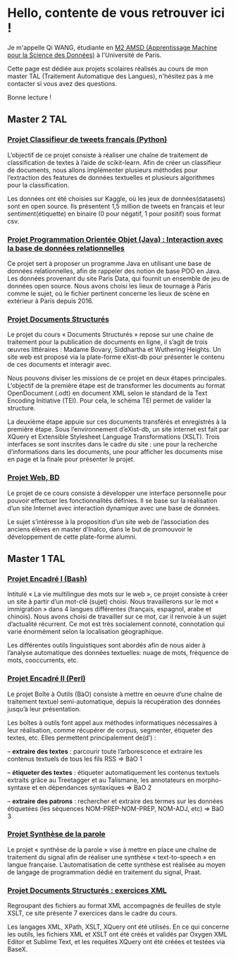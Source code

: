 # Hello, contente de vous retrouver ici !

Je m'appelle Qi WANG, étudiante en [M2 AMSD (Apprentissage Machine pour la Science des Données)](https://biomedicale.u-paris.fr/master-informatique/master-informatique-amsd/) à l'Université de Paris.

Cette page est dédiée aux projets scolaires réalisés au cours de mon master TAL (Traitement Automatique des Langues), n'hésitez pas à me contacter si vous avez des questions. 


Bonne lecture !

## Master 2 TAL

### [Projet Classifieur de tweets français (Python)](https://github.com/wq2021/projet-python-classifieur)

L’objectif de ce projet consiste à réaliser une chaîne de traitement de classification de textes à l’aide de scikit-learn. Afin de créer un classifieur de documents, nous allons implémenter plusieurs méthodes pour l’extraction des features de données textuelles et plusieurs algorithmes pour la classification.

Les données ont été choisies sur Kaggle, où les jeux de données(datasets) sont en open source. Ils présentent 1,5 million de tweets en français et leur sentiment(étiquette) en binaire (0 pour négatif, 1 pour positif) sous format csv.

### [Projet Programmation Orientée Objet (Java) : Interaction avec la base de données relationnelles](https://github.com/wq2021/Devoir-Java-S2)

Ce projet sert à proposer un programme Java en utilisant une base de données relationnelles, afin de rappeler des notion de base POO en Java. Les données provenant du site Paris Data, qui fournit un ensemble de jeu de données open source. Nous avons choisi les lieux de tournage à Paris comme le sujet, où le fichier pertinent concerne les lieux de scène en extérieur à Paris depuis 2016.

### [Projet Documents Structurés](https://github.com/wq2021/projet-documents-structures)

Le projet du cours « Documents Structurés » repose sur une chaîne de traitement pour la publication de documents en ligne, il s’agit de trois œuvres littéraires : Madame Bovary, Siddhartha et Wuthering Heights. Un site web est proposé via la plate-forme eXist-db pour présenter le contenu de ces documents et interagir avec.

Nous pouvons diviser les missions de ce projet en deux étapes principales. L’objectif de la première étape est de transformer les documents au format OpenDocument (.odt) en document XML selon le standard de la Text Encoding Initiative (TEI). Pour cela, le schéma TEI permet de valider la structure.

La deuxième étape appuie sur ces documents transférés et enregistrés à la première étape. Sous l’environnement d’eXist-db, un site internet est fait par XQuery et Extensible Stylesheet Language Transformations (XSLT). Trois interfaces se sont inscrites dans le cadre du site : une pour la recherche d’informations dans les documents, une pour afficher les documents mise en page et la finale pour présenter le projet.

### [Projet Web, BD](https://github.com/wq2021/projet_web_BD)

Le projet de ce cours consiste à développer une interface personnelle pour pouvoir effectuer les fonctionnalités définies. Il se base sur la réalisation d’un site Internet avec interaction dynamique avec une base de données.

Le sujet s’intéresse à la proposition d’un site web de l’association des anciens élèves en master d’Inalco, dans le but de promouvoir le développement de cette plate-forme alumni.

## Master 1 TAL 

### [Projet Encadré I (Bash)](http://www.tal.univ-paris3.fr/plurital/travaux-2019-2020/ppe-s2/05/home.html)

Intitulé « La vie multilingue des mots sur le web », ce projet consiste à créer un site à partir d’un mot-clé (sujet) choisi. Nous travaillerons sur le mot « immigration » dans 4 langues différentes (français, espagnol, arabe et chinois). Nous avons choisi de travailler sur ce mot, car il renvoie à un sujet d’actualité récurrent. Ce mot est très socialement connoté, connotation qui varie énormément selon la localisation géographique.

Les différentes outils linguistiques sont abordés afin de nous aider à l’analyse automatique des données textuelles: nuage de mots, fréquence de mots, cooccurrents, etc.

### [Projet Encadré II (Perl)](http://www.tal.univ-paris3.fr/plurital/travaux-2019-2020/ppe-s2/05/home.html)

Le projet Boîte à Outils (BàO) consiste à mettre en oeuvre d’une chaîne de traitement textuel semi-automatique, depuis la récupération des données jusqu’à leur présentation.

Les boîtes à outils font appel aux méthodes informatiques nécessaires à leur réalisation, comme récupérer de corpus, segmenter, étiqueter des textes, etc. Elles permettent principalement de(d’) :

– **extraire des textes** : parcourir toute l’arborescence et extraire les contenus textuels de tous les fils RSS ⇒ BàO 1

– **étiqueter des textes** : étiqueter automatiquement les contenus textuels extraits grâce au Treetagger et au Talismane, les annotateurs en morpho-syntaxe et en dépendances syntaxiques ⇒ BàO 2

– **extraire des patrons** : rechercher et extraire des termes sur les données étiquetées (les séquences NOM-PREP-NOM-PREP, NOM-ADJ, etc) ⇒ BàO 3

### [Projet Synthèse de la parole](https://github.com/wq2021/M1_TAL_Synthese_de_la_parole)

Le projet « synthèse de la parole » vise à mettre en place une chaîne de traitement du signal afin de réaliser une synthèse « text-to-speech » en langue française. L’automatisation de cette synthèse est réalisée au moyen de langage de programmation dédié en traitement du signal, Praat.

### [Projet Documents Structurés : exercices XML](https://github.com/wq2021/M1_TAL_exercices_xml)

Regroupant des fichiers au format XML accompagnés de feuilles de style XSLT, ce site présente 7 exercices dans le cadre du cours.

Les langages XML, XPath, XSLT, XQuery ont été utilisés. En ce qui concerne les outils, les fichiers XML et XSLT ont été créés et validés par Oxygen XML Editor et Sublime Text, et les requêtes XQuery ont été créées et testées via BaseX.




